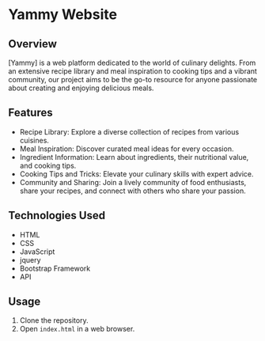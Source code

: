 # Yammy Website

## Overview

[Yammy] is a web platform dedicated to the world of culinary delights. From an extensive recipe library and meal inspiration to cooking tips and a vibrant community, our project aims to be the go-to resource for anyone passionate about creating and enjoying delicious meals.



## Features

- Recipe Library: Explore a diverse collection of recipes from various cuisines.
- Meal Inspiration: Discover curated meal ideas for every occasion.
- Ingredient Information: Learn about ingredients, their nutritional value, and cooking tips.
- Cooking Tips and Tricks: Elevate your culinary skills with expert advice.
- Community and Sharing: Join a lively community of food enthusiasts, share your recipes, and connect with others who share your passion.

## Technologies Used

- HTML
- CSS
- JavaScript
- jquery
- Bootstrap Framework
- API

## Usage

1. Clone the repository.
2. Open `index.html` in a web browser.


